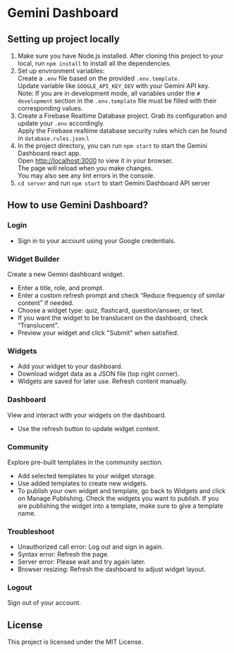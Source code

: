 

# Gemini Dashboard
## Setting up project locally
1. Make sure you have Node.js installed. After cloning this project to your local, run `npm install` to install all the dependencies.
2. Set up environment variables:\
   Create a `.env` file based on the provided `.env.template.`\
   Update variable like `GOOGLE_API_KEY_DEV` with your Gemini API key.\
   Note: If you are in development mode, all variables under the `# development` section in the `.env.template` file must be filled with their corresponding values.
3. Create a Firebase Realtime Database project. Grab its configuration and update your `.env` accordingly.\
   Apply the Firebase realtime database security rules which can be found in `database.rules.json`.\
4. In the project directory, you can run `npm start` to start the Gemini Dashboard react app.\
   Open [http://localhost:3000](http://localhost:3000) to view it in your browser.\
   The page will reload when you make changes.\
   You may also see any lint errors in the console.
5. `cd server` and run `npm start` to start Gemini Dashboard API server
## How to use Gemini Dashboard? 
### Login 
* Sign in to your account using your Google credentials.
### Widget Builder 
Create a new Gemini dashboard widget.
* Enter a title, role, and prompt.
* Enter a custom refresh prompt and check “Reduce frequency of similar content” if needed.
* Choose a widget type: quiz, flashcard, question/answer, or text.
* If you want the widget to be translucent on the dashboard, check “Translucent”.
* Preview your widget and click "Submit" when satisfied.
### Widgets
* Add your widget to your dashboard.
* Download widget data as a JSON file (top right corner).
* Widgets are saved for later use. Refresh content manually.
### Dashboard 
View and interact with your widgets on the dashboard.
* Use the refresh button to update widget content.
### Community 
Explore pre-built templates in the community section.
* Add selected templates to your widget storage.
* Use added templates to create new widgets.
* To publish your own widget and template, go back to Widgets and click on Manage Publishing. Check the widgets you want to publish. If you are publishing the widget into a template, make sure to give a template name.
### Troubleshoot
* Unauthorized call error: Log out and sign in again.
* Syntax error: Refresh the page.
* Server error: Please wait and try again later.
* Browser resizing: Refresh the dashboard to adjust widget layout.
### Logout 
Sign out of your account.
## License 
This project is licensed under the MIT License.



